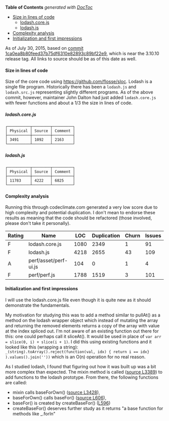 <!-- START doctoc generated TOC please keep comment here to allow auto update -->
<!-- DON'T EDIT THIS SECTION, INSTEAD RE-RUN doctoc TO UPDATE -->
**Table of Contents**  *generated with [DocToc](https://github.com/thlorenz/doctoc)*

- [Size in lines of code](#size-in-lines-of-code)
  - [lodash.core.js](#lodashcorejs)
  - [lodash.js](#lodashjs)
- [Complexity analysis](#complexity-analysis)
- [Initialization and first impressions](#initialization-and-first-impressions)

<!-- END doctoc generated TOC please keep comment here to allow auto update -->

As of July 30, 2015, based on [commit 1ca0ea8b80feed37b75df6310e82893c89bf22e9](https://github.com/lodash/lodash/tree/1ca0ea8b80feed37b75df6310e82893c89bf22e9), which is near the 3.10.10 release tag. All links to source should be as of this date as well.

#### Size in lines of code
Size of the core code using https://github.com/flosse/sloc. Lodash is a single file program. Historically there has been a `lodash.js` and `lodash.src.js` representing slightly different programs. As of the above commit, however, maintainer John Dalton had just added `lodash.core.js` with fewer functions and about a 1/3 the size in lines of code. 

##### lodash.core.js
```
┌──────────┬────────┬─────────┐
│ Physical │ Source │ Comment │
├──────────┼────────┼─────────┤
│ 3491     │ 1092   │ 2163    │
└──────────┴────────┴─────────┘
```
##### lodash.js
```
┌──────────┬────────┬─────────┐
│ Physical │ Source │ Comment │
├──────────┼────────┼─────────┤
│ 11783    │ 4222   │ 6825    │
└──────────┴────────┴─────────┘
```
#### Complexity analysis

Running this through codeclimate.com generated a very low score due to high complexity and potential duplication. I don't mean to endorse these results as meaning that the code should be refactored (those involved, please don't take it personally).

| Rating | Name                  | LOC  | Duplication | Churn | Issues |
|--------|-----------------------|------|-------------|-------|--------|
| F      | lodash.core.js        | 1080 | 2349        | 1     | 91     |
| F      | lodash.js             | 4218 | 2655        | 43    | 109    |
| A      | perf/asset/perf-ui.js | 104  | 0           | 1     | 4      |
| F      | perf/perf.js          | 1788 | 1519        | 3     | 101    |



#### Initialization and first impressions
I will use the lodash.core.js file even though it is quite new as it should demonstrate the fundamentals.

My motivation for studying this was to add a method similar to pullAt() as a method on the lodash wrapper object which instead of mutating the array and returning the removed elements returns a copy of the array with value at the index spliced out. I'm not aware of an existing function out there for this: one could perhaps call it sliceAt(). It would be used in place of `var arr = slice(0, i) + slice(i + 1)`. I did this using existing functions and it looked like this (wrapping a string):
`_(string).toArray().reject(function(val, idx) { return i == idx} ).values().join(''))`
which is an O(n) operation for no real reason.

As I studied lodash, I found that figuring out how it was built up was a bit more complex than expected. The mixin method is called ([source L3389](https://github.com/lodash/lodash/blob/1ca0ea8b80feed37b75df6310e82893c89bf22e9/lodash.core.js#L3389)) to add functions to the lodash prototype. From there, the following functions are called: 

* mixin calls baseForOwn() ([source L3428](https://github.com/lodash/lodash/blob/1ca0ea8b80feed37b75df6310e82893c89bf22e9/lodash.core.js#L3428)), 
* baseForOwn() calls baseFor() ([source L606](https://github.com/lodash/lodash/blob/1ca0ea8b80feed37b75df6310e82893c89bf22e9/lodash.core.js#L606)), 
* baseFor() is created by createBaseFor() ([L596](https://github.com/lodash/lodash/blob/1ca0ea8b80feed37b75df6310e82893c89bf22e9/lodash.core.js#L596))
* createBaseFor() deserves further study as it returns "a base function for methods like _.forIn"
